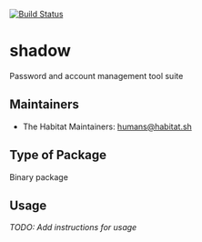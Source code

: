 [![Build Status](https://dev.azure.com/chefcorp-partnerengineering/Chef%20Base%20Plans/_apis/build/status/chef-base-plans.shadow?branchName=master)](https://dev.azure.com/chefcorp-partnerengineering/Chef%20Base%20Plans/_build/latest?definitionId=137&branchName=master)

# shadow

Password and account management tool suite

## Maintainers

* The Habitat Maintainers: <humans@habitat.sh>

## Type of Package

Binary package

## Usage

*TODO: Add instructions for usage*
